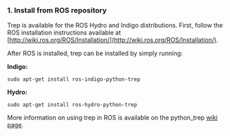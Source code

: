 ### 1. Install from ROS repository

Trep is available for the ROS Hydro and Indigo distributions. First, follow the ROS installation instructions available at [http://wiki.ros.org/ROS/Installation/](http://wiki.ros.org/ROS/Installation/).

After ROS is installed, trep can be installed by simply running:

**Indigo:**

    sudo apt-get install ros-indigo-python-trep

**Hydro:**

    sudo apt-get install ros-hydro-python-trep

More information on using trep in ROS is available on the python_trep [wiki page](http://wiki.ros.org/python_trep).

<br><br><br><br><br>
